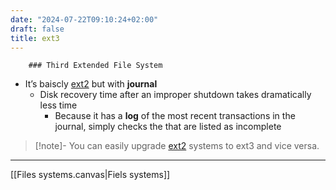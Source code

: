 ```yaml
---
date: "2024-07-22T09:10:24+02:00"
draft: false
title: ext3
---
```


        ### Third Extended File System 

-   It’s baiscly [ext2](/Notes/posts/ext2) but with **journal**
    -   Disk recovery time after an improper shutdown takes dramatically
        less time
        -   Because it has a **log** of the most recent transactions in
            the journal, simply checks the that are listed as incomplete

> \[!note\]- You can easily upgrade [ext2](/Notes/posts/ext2) systems to
> ext3 and vice versa.

------------------------------------------------------------------------

\[\[Files systems.canvas\|Fiels systems\]\]
